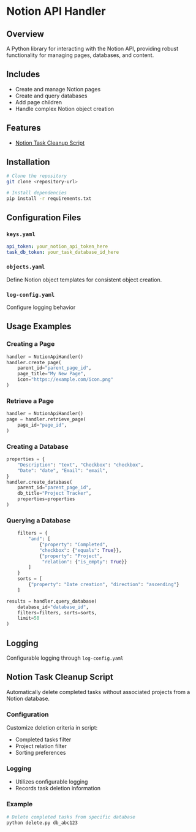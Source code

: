 # Notion API Handler

## Overview
A Python library for interacting with the Notion API, providing robust functionality for managing pages, databases, and content.

## Includes
- Create and manage Notion pages
- Create and query databases
- Add page children
- Handle complex Notion object creation

## Features
- [Notion Task Cleanup Script](#notion-task-cleanup-script)

## Installation
```bash
# Clone the repository
git clone <repository-url>

# Install dependencies
pip install -r requirements.txt
```

## Configuration Files
### `keys.yaml`
```yaml
api_token: your_notion_api_token_here
task_db_token: your_task_database_id_here
```

### `objects.yaml`
Define Notion object templates for consistent object creation.

### `log-config.yaml`
Configure logging behavior

## Usage Examples

### Creating a Page
```python
handler = NotionApiHandler()
handler.create_page(
    parent_id="parent_page_id", 
    page_title="My New Page",
    icon="https://example.com/icon.png"
)
```

### Retrieve a Page
```python
handler = NotionApiHandler()
page = handler.retrieve_page(
    page_id="page_id", 
)
```

### Creating a Database
```python
properties = {
    "Description": "text", "Checkbox": "checkbox",
    "Date": "date", "Email": "email",
}
handler.create_database(
    parent_id="parent_page_id", 
    db_title="Project Tracker",
    properties=properties
)
```

### Querying a Database
```python
    filters = {
        "and": [
            {"property": "Completed",
            "checkbox": {"equals": True}},
            {"property": "Project",
             "relation": {"is_empty": True}}
        ]
    }
    sorts = [
        {"property": "Date creation", "direction": "ascending"}
    ]

results = handler.query_database(
    database_id="database_id", 
    filters=filters, sorts=sorts,
    limit=50
)
```

## Logging
Configurable logging through `log-config.yaml`

## Notion Task Cleanup Script

Automatically delete completed tasks without associated projects from a Notion database.

### Configuration
Customize deletion criteria in script:
- Completed tasks filter
- Project relation filter
- Sorting preferences

### Logging
- Utilizes configurable logging
- Records task deletion information

### Example
```bash
# Delete completed tasks from specific database
python delete.py db_abc123
```